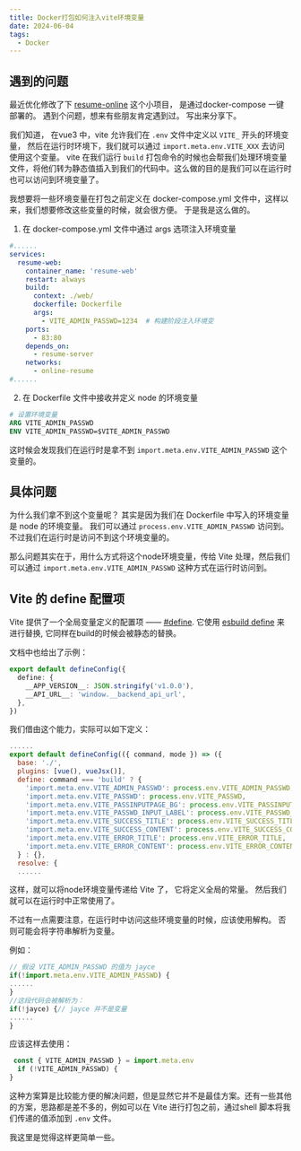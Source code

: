 ```yaml
---
title: Docker打包如何注入vite环境变量
date: 2024-06-04
tags:
  - Docker
---
```




## 遇到的问题

最近优化修改了下 [resume-online](https://github.com/joisun/resume-online) 这个小项目， 是通过docker-compose 一键部署的。 遇到个问题，想来有些朋友肯定遇到过。 写出来分享下。 

我们知道， 在vue3 中，vite 允许我们在 `.env` 文件中定义以 `VITE_` 开头的环境变量， 然后在运行时环境下，我们就可以通过 `import.meta.env.VITE_XXX` 去访问使用这个变量。 vite 在我们运行 `build` 打包命令的时候也会帮我们处理环境变量文件，将他们转为静态值插入到我们的代码中。这么做的目的是我们可以在运行时也可以访问到环境变量了。 

我想要将一些环境变量在打包之前定义在 docker-compose.yml 文件中，这样以来，我们想要修改这些变量的时候，就会很方便。 于是我是这么做的。

1. 在 docker-compose.yml 文件中通过 args 选项注入环境变量

```yml
#......
services:
  resume-web:
    container_name: 'resume-web'
    restart: always
    build:
      context: ./web/
      dockerfile: Dockerfile
      args:
        - VITE_ADMIN_PASSWD=1234  # 构建阶段注入环境变
    ports:
      - 83:80
    depends_on:
      - resume-server
    networks:
      - online-resume
#......      
```

2. 在 Dockerfile 文件中接收并定义 node 的环境变量

```dockerfile
# 设置环境变量
ARG VITE_ADMIN_PASSWD
ENV VITE_ADMIN_PASSWD=$VITE_ADMIN_PASSWD
```

这时候会发现我们在运行时是拿不到 `import.meta.env.VITE_ADMIN_PASSWD` 这个变量的。  



## 具体问题

为什么我们拿不到这个变量呢？ 其实是因为我们在 Dockerfile 中写入的环境变量是 node 的环境变量。 我们可以通过 `process.env.VITE_ADMIN_PASSWD` 访问到。不过我们在运行时是访问不到这个环境变量的。 

那么问题其实在于，用什么方式将这个node环境变量，传给 Vite 处理，然后我们可以通过  `import.meta.env.VITE_ADMIN_PASSWD` 这种方式在运行时访问到。



## Vite 的 define 配置项

Vite 提供了一个全局变量定义的配置项 —— [#define](https://vitejs.dev/config/shared-options.html#define). 它使用  [esbuild define](https://esbuild.github.io/api/#define) 来进行替换, 它同样在build的时候会被静态的替换。 

文档中也给出了示例：
```ts
export default defineConfig({
  define: {
    __APP_VERSION__: JSON.stringify('v1.0.0'),
    __API_URL__: 'window.__backend_api_url',
  },
})
```

我们借由这个能力，实际可以如下定义：

```js
......
export default defineConfig(({ command, mode }) => ({
  base: './',
  plugins: [vue(), vueJsx()],
  define: command === 'build' ? {
    'import.meta.env.VITE_ADMIN_PASSWD': process.env.VITE_ADMIN_PASSWD,
    'import.meta.env.VITE_PASSWD': process.env.VITE_PASSWD,
    'import.meta.env.VITE_PASSINPUTPAGE_BG': process.env.VITE_PASSINPUTPAGE_BG,
    'import.meta.env.VITE_PASSWD_INPUT_LABEL': process.env.VITE_PASSWD_INPUT_LABEL,
    'import.meta.env.VITE_SUCCESS_TITLE': process.env.VITE_SUCCESS_TITLE,
    'import.meta.env.VITE_SUCCESS_CONTENT': process.env.VITE_SUCCESS_CONTENT,
    'import.meta.env.VITE_ERROR_TITLE': process.env.VITE_ERROR_TITLE,
    'import.meta.env.VITE_ERROR_CONTENT': process.env.VITE_ERROR_CONTENT,
  } : {},
  resolve: {
  ......
```

这样，就可以将node环境变量传递给 Vite 了， 它将定义全局的常量。  然后我们就可以在运行时中正常使用了。

不过有一点需要注意，在运行时中访问这些环境变量的时候，应该使用解构。 否则可能会将字符串解析为变量。 

例如：

```js
// 假设 VITE_ADMIN_PASSWD 的值为 jayce
if(!import.meta.env.VITE_ADMIN_PASSWD) {
......
}
//这段代码会被解析为：
if(!jayce) {// jayce 并不是变量
......
}
```

应该这样去使用：

```js
 const { VITE_ADMIN_PASSWD } = import.meta.env
  if (!VITE_ADMIN_PASSWD) {
}
```



这种方案算是比较能方便的解决问题，但是显然它并不是最佳方案。还有一些其他的方案，思路都是差不多的，例如可以在 Vite 进行打包之前，通过shell 脚本将我们传递的值添加到 `.env` 文件。 

我这里是觉得这样更简单一些。 
